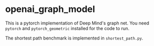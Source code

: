 # openai_graph_model
This is a pytorch implementation of Deep Mind's graph net. You need `pytorch` and `pytorch_geometric` installed for the code to run. 

The shortest path benchmark is implemented in `shortest_path.py`. 
